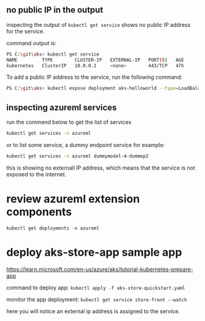 ## no public IP in the output

inspecting the output of `kubectl get service` shows no public IP address for the service.


command output is:

```bash
PS C:\git\aks> kubectl get service
NAME         TYPE        CLUSTER-IP   EXTERNAL-IP   PORT(S)   AGE
kubernetes   ClusterIP   10.0.0.1     <none>        443/TCP   47h
```

To add a public IP address to the service, run the following command:

```bash
PS C:\git\aks> kubectl expose deployment aks-helloworld --type=LoadBalancer --name=aks-helloworld --port=80 --target-port=80
```

## inspecting azureml services

run the commend below to get the list of services

```bash
kubectl get services -n azureml
```


or to list some service, a dummy endpoint service for example:

```bash
kubectl get services -n azureml dummymodel-4-dummep2
```

this is showing no externall IP address, which means that the service is not exposed to the internet.


# review azureml extension components



```
kubectl get deployments -n azureml
```

# deploy aks-store-app sample app

https://learn.microsoft.com/en-us/azure/aks/tutorial-kubernetes-prepare-app


command to deploy app:
```kubectl apply -f aks-store-quickstart.yaml```


monitor the app deployment: ```kubectl get service store-front --watch```

here you will notice an external ip address is assigned to the service.